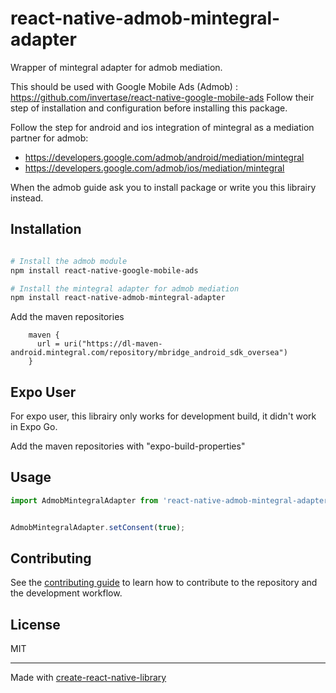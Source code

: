 # react-native-admob-mintegral-adapter

Wrapper of mintegral adapter for admob mediation.

This should be used with Google Mobile Ads (Admob) : https://github.com/invertase/react-native-google-mobile-ads
Follow their step of installation and configuration before installing this package.

Follow the step for android and ios integration of mintegral as a mediation partner for admob:
- https://developers.google.com/admob/android/mediation/mintegral
- https://developers.google.com/admob/ios/mediation/mintegral

When the admob guide ask you to install package or write you this librairy instead.

## Installation

```sh

# Install the admob module
npm install react-native-google-mobile-ads

# Install the mintegral adapter for admob mediation
npm install react-native-admob-mintegral-adapter
```

Add the maven repositories
```
    maven {
      url = uri("https://dl-maven-android.mintegral.com/repository/mbridge_android_sdk_oversea")
    }
```

## Expo User

For expo user, this librairy only works for development build, it didn't work in Expo Go.

Add the maven repositories with "expo-build-properties"

## Usage


```js
import AdmobMintegralAdapter from 'react-native-admob-mintegral-adapter';


AdmobMintegralAdapter.setConsent(true);
```


## Contributing

See the [contributing guide](CONTRIBUTING.md) to learn how to contribute to the repository and the development workflow.

## License

MIT

---

Made with [create-react-native-library](https://github.com/callstack/react-native-builder-bob)
